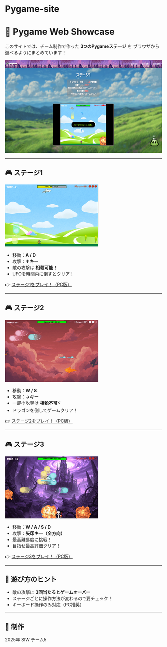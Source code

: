 # Pygame-site
# 🌟 Pygame Web Showcase

このサイトでは、チーム制作で作った **3つのPygameステージ** を
ブラウザから遊べるようにまとめています！

<p align="center">
  <img src="images/site.png" alt="site_img" height="300px" width="637">
</p>

---

## 🎮 ステージ1
<img src="images/stage1.gif" alt="ステージ1デモ" width="300">

- 移動：**A / D**
- 攻撃：**↑キー**
- 敵の攻撃は **相殺可能！**
- UFOを時間内に倒すとクリア！

👉 [ステージ1をプレイ！（PC版）](https://okamoto-airi.github.io/web-pygame_level1_PC/)

---

## 🎮 ステージ2
<img src="images/stage2.gif" alt="ステージ2デモ" width="300">

- 移動：**W / S**
- 攻撃：**→キー**
- 一部の攻撃は **相殺不可⚡**
- ドラゴンを倒してゲームクリア！

👉 [ステージ2をプレイ！（PC版）](https://okamoto-airi.github.io/web-pygame_level2-PC/)

---

## 🎮 ステージ3
<img src="images/stage3.gif" alt="ステージ3デモ" width="300">

- 移動：**W / A / S / D**
- 攻撃：**矢印キー（全方向）**
- 最高難易度に挑戦！
- 目指せ最高評価クリア！

👉 [ステージ3をプレイ！（PC版）](https://okamoto-airi.github.io/web-pygame_level3-PC/)

---

## 📌 遊び方のヒント
- 敵の攻撃に **3回当たるとゲームオーバー**
- ステージごとに操作方法が変わるので要チェック！
- キーボード操作のみ対応（PC推奨）

---

## 👥 制作
2025年 SIW チーム5
